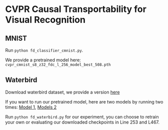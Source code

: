 # CVPR Causal Transportability for Visual Recognition


## MNIST

Run `python fd_classifier_cmnist.py`.

We provide a pretrained model here: `cvpr_cmnist_s8_z32_fdc_l_256_model_best_508.pth`


## Waterbird
Download waterbird dataset, we provide a version [here](https://cv.cs.columbia.edu/mcz/CausalTrans/waterbird_dataset.tar.gz) 

If you want to run our pretrained model, here are two models by running two times: [Model 1](https://cv.cs.columbia.edu/mcz/CausalTrans/waterbird_model_checkpoint_78.pth), [Models 2](https://cv.cs.columbia.edu/mcz/CausalTrans/waterbird_model_papermodel.pth)

Run `python fd_waterbird.py` for our experiment, you can choose to retrain your own or evaluating our downloaded checkpoints in Line 253 and L467.


## 
